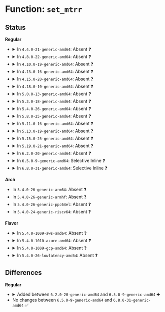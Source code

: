 # Function: <code>set_mtrr</code>

## Status
<b>Regular</b>
<ul>
<li>
<details>
<summary>In <code>4.4.0-21-generic-amd64</code>: Absent ❓</summary>

```json
{
  "name": "set_mtrr",
  "collision_type": "Unique Static",
  "inline_type": "Full",
  "funcs": [
    {
      "addr": 18446744071579148901,
      "name": "set_mtrr",
      "external": false,
      "loc": "arch/x86/kernel/cpu/mtrr/main.c:229",
      "file": "arch/x86/kernel/cpu/mtrr/main.c",
      "inline": "not declared, inlined",
      "caller_inline": [
        "arch/x86/kernel/cpu/mtrr/main.c:mtrr_restore",
        "arch/x86/kernel/cpu/mtrr/main.c:mtrr_del_page",
        "arch/x86/kernel/cpu/mtrr/main.c:mtrr_aps_init"
      ],
      "caller_func": []
    }
  ],
  "symbols": []
}
```
</details>
</li>
<li>
<details>
<summary>In <code>4.8.0-22-generic-amd64</code>: Absent ❓</summary>

```json
{
  "name": "set_mtrr",
  "collision_type": "Unique Static",
  "inline_type": "Full",
  "funcs": [
    {
      "addr": 18446744071579151937,
      "name": "set_mtrr",
      "external": false,
      "loc": "arch/x86/kernel/cpu/mtrr/main.c:229",
      "file": "arch/x86/kernel/cpu/mtrr/main.c",
      "inline": "not declared, inlined",
      "caller_inline": [
        "arch/x86/kernel/cpu/mtrr/main.c:mtrr_aps_init",
        "arch/x86/kernel/cpu/mtrr/main.c:mtrr_restore",
        "arch/x86/kernel/cpu/mtrr/main.c:mtrr_del_page"
      ],
      "caller_func": []
    }
  ],
  "symbols": []
}
```
</details>
</li>
<li>
<details>
<summary>In <code>4.10.0-19-generic-amd64</code>: Absent ❓</summary>

```json
{
  "name": "set_mtrr",
  "collision_type": "Unique Static",
  "inline_type": "Full",
  "funcs": [
    {
      "addr": 18446744071579161249,
      "name": "set_mtrr",
      "external": false,
      "loc": "arch/x86/kernel/cpu/mtrr/main.c:229",
      "file": "arch/x86/kernel/cpu/mtrr/main.c",
      "inline": "not declared, inlined",
      "caller_inline": [
        "arch/x86/kernel/cpu/mtrr/main.c:mtrr_aps_init",
        "arch/x86/kernel/cpu/mtrr/main.c:mtrr_restore",
        "arch/x86/kernel/cpu/mtrr/main.c:mtrr_del_page"
      ],
      "caller_func": []
    }
  ],
  "symbols": []
}
```
</details>
</li>
<li>
<details>
<summary>In <code>4.13.0-16-generic-amd64</code>: Absent ❓</summary>

```json
{
  "name": "set_mtrr",
  "collision_type": "Unique Static",
  "inline_type": "Full",
  "funcs": [
    {
      "addr": 18446744071579161153,
      "name": "set_mtrr",
      "external": false,
      "loc": "arch/x86/kernel/cpu/mtrr/main.c:229",
      "file": "arch/x86/kernel/cpu/mtrr/main.c",
      "inline": "not declared, inlined",
      "caller_inline": [
        "arch/x86/kernel/cpu/mtrr/main.c:mtrr_aps_init",
        "arch/x86/kernel/cpu/mtrr/main.c:mtrr_restore"
      ],
      "caller_func": []
    }
  ],
  "symbols": []
}
```
</details>
</li>
<li>
<details>
<summary>In <code>4.15.0-20-generic-amd64</code>: Absent ❓</summary>

```json
{
  "name": "set_mtrr",
  "collision_type": "Unique Static",
  "inline_type": "Full",
  "funcs": [
    {
      "addr": 18446744071579175745,
      "name": "set_mtrr",
      "external": false,
      "loc": "arch/x86/kernel/cpu/mtrr/main.c:229",
      "file": "arch/x86/kernel/cpu/mtrr/main.c",
      "inline": "not declared, inlined",
      "caller_inline": [
        "arch/x86/kernel/cpu/mtrr/main.c:mtrr_aps_init",
        "arch/x86/kernel/cpu/mtrr/main.c:mtrr_restore"
      ],
      "caller_func": []
    }
  ],
  "symbols": []
}
```
</details>
</li>
<li>
<details>
<summary>In <code>4.18.0-10-generic-amd64</code>: Absent ❓</summary>

```json
{
  "name": "set_mtrr",
  "collision_type": "Unique Static",
  "inline_type": "Full",
  "funcs": [
    {
      "addr": 18446744071579187009,
      "name": "set_mtrr",
      "external": false,
      "loc": "arch/x86/kernel/cpu/mtrr/mtrr.c:230",
      "file": "arch/x86/kernel/cpu/mtrr/mtrr.c",
      "inline": "not declared, inlined",
      "caller_inline": [
        "arch/x86/kernel/cpu/mtrr/mtrr.c:mtrr_aps_init",
        "arch/x86/kernel/cpu/mtrr/mtrr.c:mtrr_restore"
      ],
      "caller_func": []
    }
  ],
  "symbols": []
}
```
</details>
</li>
<li>
<details>
<summary>In <code>5.0.0-13-generic-amd64</code>: Absent ❓</summary>

```json
{
  "name": "set_mtrr",
  "collision_type": "Unique Static",
  "inline_type": "Full",
  "funcs": [
    {
      "addr": 18446744071579176385,
      "name": "set_mtrr",
      "external": false,
      "loc": "arch/x86/kernel/cpu/mtrr/mtrr.c:230",
      "file": "arch/x86/kernel/cpu/mtrr/mtrr.c",
      "inline": "not declared, inlined",
      "caller_inline": [
        "arch/x86/kernel/cpu/mtrr/mtrr.c:mtrr_aps_init",
        "arch/x86/kernel/cpu/mtrr/mtrr.c:mtrr_restore"
      ],
      "caller_func": []
    }
  ],
  "symbols": []
}
```
</details>
</li>
<li>
<details>
<summary>In <code>5.3.0-18-generic-amd64</code>: Absent ❓</summary>

```json
{
  "name": "set_mtrr",
  "collision_type": "Unique Static",
  "inline_type": "Full",
  "funcs": [
    {
      "addr": 18446744071579188881,
      "name": "set_mtrr",
      "external": false,
      "loc": "arch/x86/kernel/cpu/mtrr/mtrr.c:230",
      "file": "arch/x86/kernel/cpu/mtrr/mtrr.c",
      "inline": "not declared, inlined",
      "caller_inline": [
        "arch/x86/kernel/cpu/mtrr/mtrr.c:mtrr_aps_init",
        "arch/x86/kernel/cpu/mtrr/mtrr.c:mtrr_restore"
      ],
      "caller_func": []
    }
  ],
  "symbols": []
}
```
</details>
</li>
<li>
<details>
<summary>In <code>5.4.0-26-generic-amd64</code>: Absent ❓</summary>

```json
{
  "name": "set_mtrr",
  "collision_type": "Unique Static",
  "inline_type": "Full",
  "funcs": [
    {
      "addr": 18446744071579191169,
      "name": "set_mtrr",
      "external": false,
      "loc": "arch/x86/kernel/cpu/mtrr/mtrr.c:230",
      "file": "arch/x86/kernel/cpu/mtrr/mtrr.c",
      "inline": "not declared, inlined",
      "caller_inline": [
        "arch/x86/kernel/cpu/mtrr/mtrr.c:mtrr_aps_init",
        "arch/x86/kernel/cpu/mtrr/mtrr.c:mtrr_restore"
      ],
      "caller_func": []
    }
  ],
  "symbols": []
}
```
</details>
</li>
<li>
<details>
<summary>In <code>5.8.0-25-generic-amd64</code>: Absent ❓</summary>

```json
{
  "name": "set_mtrr",
  "collision_type": "Unique Static",
  "inline_type": "Full",
  "funcs": [
    {
      "addr": 18446744071579211807,
      "name": "set_mtrr",
      "external": false,
      "loc": "arch/x86/kernel/cpu/mtrr/mtrr.c:230",
      "file": "arch/x86/kernel/cpu/mtrr/mtrr.c",
      "inline": "not declared, inlined",
      "caller_inline": [
        "arch/x86/kernel/cpu/mtrr/mtrr.c:mtrr_aps_init",
        "arch/x86/kernel/cpu/mtrr/mtrr.c:mtrr_restore"
      ],
      "caller_func": []
    }
  ],
  "symbols": []
}
```
</details>
</li>
<li>
<details>
<summary>In <code>5.11.0-16-generic-amd64</code>: Absent ❓</summary>

```json
{
  "name": "set_mtrr",
  "collision_type": "Unique Static",
  "inline_type": "Full",
  "funcs": [
    {
      "addr": 18446744071579207135,
      "name": "set_mtrr",
      "external": false,
      "loc": "arch/x86/kernel/cpu/mtrr/mtrr.c:230",
      "file": "arch/x86/kernel/cpu/mtrr/mtrr.c",
      "inline": "not declared, inlined",
      "caller_inline": [
        "arch/x86/kernel/cpu/mtrr/mtrr.c:mtrr_aps_init",
        "arch/x86/kernel/cpu/mtrr/mtrr.c:mtrr_restore"
      ],
      "caller_func": []
    }
  ],
  "symbols": []
}
```
</details>
</li>
<li>
<details>
<summary>In <code>5.13.0-19-generic-amd64</code>: Absent ❓</summary>

```json
{
  "name": "set_mtrr",
  "collision_type": "Unique Static",
  "inline_type": "Full",
  "funcs": [
    {
      "addr": 18446744071579209519,
      "name": "set_mtrr",
      "external": false,
      "loc": "arch/x86/kernel/cpu/mtrr/mtrr.c:228",
      "file": "arch/x86/kernel/cpu/mtrr/mtrr.c",
      "inline": "not declared, inlined",
      "caller_inline": [
        "arch/x86/kernel/cpu/mtrr/mtrr.c:mtrr_aps_init",
        "arch/x86/kernel/cpu/mtrr/mtrr.c:mtrr_restore"
      ],
      "caller_func": []
    }
  ],
  "symbols": []
}
```
</details>
</li>
<li>
<details>
<summary>In <code>5.15.0-25-generic-amd64</code>: Absent ❓</summary>

```json
{
  "name": "set_mtrr",
  "collision_type": "Unique Static",
  "inline_type": "Full",
  "funcs": [
    {
      "addr": 18446744071579246892,
      "name": "set_mtrr",
      "external": false,
      "loc": "arch/x86/kernel/cpu/mtrr/mtrr.c:228",
      "file": "arch/x86/kernel/cpu/mtrr/mtrr.c",
      "inline": "not declared, inlined",
      "caller_inline": [
        "arch/x86/kernel/cpu/mtrr/mtrr.c:mtrr_aps_init",
        "arch/x86/kernel/cpu/mtrr/mtrr.c:mtrr_restore"
      ],
      "caller_func": []
    }
  ],
  "symbols": []
}
```
</details>
</li>
<li>
<details>
<summary>In <code>5.19.0-21-generic-amd64</code>: Absent ❓</summary>

```json
{
  "name": "set_mtrr",
  "collision_type": "Unique Static",
  "inline_type": "Full",
  "funcs": [
    {
      "addr": 18446744071579298696,
      "name": "set_mtrr",
      "external": false,
      "loc": "arch/x86/kernel/cpu/mtrr/mtrr.c:228",
      "file": "arch/x86/kernel/cpu/mtrr/mtrr.c",
      "inline": "not declared, inlined",
      "caller_inline": [
        "arch/x86/kernel/cpu/mtrr/mtrr.c:mtrr_aps_init",
        "arch/x86/kernel/cpu/mtrr/mtrr.c:mtrr_restore"
      ],
      "caller_func": []
    }
  ],
  "symbols": []
}
```
</details>
</li>
<li>
<details>
<summary>In <code>6.2.0-20-generic-amd64</code>: Absent ❓</summary>

```json
{
  "name": "set_mtrr",
  "collision_type": "Unique Static",
  "inline_type": "Full",
  "funcs": [
    {
      "addr": 18446744071579361887,
      "name": "set_mtrr",
      "external": false,
      "loc": "arch/x86/kernel/cpu/mtrr/mtrr.c:198",
      "file": "arch/x86/kernel/cpu/mtrr/mtrr.c",
      "inline": "not declared, inlined",
      "caller_inline": [
        "arch/x86/kernel/cpu/mtrr/mtrr.c:mtrr_restore"
      ],
      "caller_func": []
    }
  ],
  "symbols": []
}
```
</details>
</li>
<li>
<details>
<summary>In <code>6.5.0-9-generic-amd64</code>: Selective Inline ❓</summary>

```c
void set_mtrr(unsigned int reg, long unsigned int base, long unsigned int size, mtrr_type type)
```

```json
{
  "name": "set_mtrr",
  "collision_type": "Unique Static",
  "inline_type": "Selective",
  "funcs": [
    {
      "addr": 18446744071579372838,
      "name": "set_mtrr",
      "external": false,
      "loc": "arch/x86/kernel/cpu/mtrr/mtrr.c:176",
      "file": "arch/x86/kernel/cpu/mtrr/mtrr.c",
      "inline": "not declared, inlined",
      "caller_inline": [
        "arch/x86/kernel/cpu/mtrr/mtrr.c:mtrr_del_page",
        "arch/x86/kernel/cpu/mtrr/mtrr.c:mtrr_add_page"
      ],
      "caller_func": [
        "arch/x86/kernel/cpu/mtrr/mtrr.c:mtrr_add_page"
      ]
    }
  ],
  "symbols": [
    {
      "addr": 18446744071579370528,
      "name": "set_mtrr",
      "section": ".text",
      "bind": "STB_LOCAL",
      "size": 116
    }
  ]
}
```
</details>
</li>
<li>
<details>
<summary>In <code>6.8.0-31-generic-amd64</code>: Selective Inline ❓</summary>

```c
void set_mtrr(unsigned int reg, long unsigned int base, long unsigned int size, mtrr_type type)
```

```json
{
  "name": "set_mtrr",
  "collision_type": "Unique Static",
  "inline_type": "Selective",
  "funcs": [
    {
      "addr": 18446744071579404342,
      "name": "set_mtrr",
      "external": false,
      "loc": "arch/x86/kernel/cpu/mtrr/mtrr.c:176",
      "file": "arch/x86/kernel/cpu/mtrr/mtrr.c",
      "inline": "not declared, inlined",
      "caller_inline": [
        "arch/x86/kernel/cpu/mtrr/mtrr.c:mtrr_del_page",
        "arch/x86/kernel/cpu/mtrr/mtrr.c:mtrr_add_page"
      ],
      "caller_func": [
        "arch/x86/kernel/cpu/mtrr/mtrr.c:mtrr_add_page"
      ]
    }
  ],
  "symbols": [
    {
      "addr": 18446744071579402032,
      "name": "set_mtrr",
      "section": ".text",
      "bind": "STB_LOCAL",
      "size": 116
    }
  ]
}
```
</details>
</li>
</ul>
<b>Arch</b>
<ul>
<li>
In <code>5.4.0-26-generic-arm64</code>: Absent ❓
</li>
<li>
In <code>5.4.0-26-generic-armhf</code>: Absent ❓
</li>
<li>
In <code>5.4.0-26-generic-ppc64el</code>: Absent ❓
</li>
<li>
In <code>5.4.0-24-generic-riscv64</code>: Absent ❓
</li>
</ul>
<b>Flavor</b>
<ul>
<li>
<details>
<summary>In <code>5.4.0-1009-aws-amd64</code>: Absent ❓</summary>

```json
{
  "name": "set_mtrr",
  "collision_type": "Unique Static",
  "inline_type": "Full",
  "funcs": [
    {
      "addr": 18446744071579190017,
      "name": "set_mtrr",
      "external": false,
      "loc": "arch/x86/kernel/cpu/mtrr/mtrr.c:230",
      "file": "arch/x86/kernel/cpu/mtrr/mtrr.c",
      "inline": "not declared, inlined",
      "caller_inline": [
        "arch/x86/kernel/cpu/mtrr/mtrr.c:mtrr_aps_init",
        "arch/x86/kernel/cpu/mtrr/mtrr.c:mtrr_restore"
      ],
      "caller_func": []
    }
  ],
  "symbols": []
}
```
</details>
</li>
<li>
<details>
<summary>In <code>5.4.0-1010-azure-amd64</code>: Absent ❓</summary>

```json
{
  "name": "set_mtrr",
  "collision_type": "Unique Static",
  "inline_type": "Full",
  "funcs": [
    {
      "addr": 18446744071579124689,
      "name": "set_mtrr",
      "external": false,
      "loc": "arch/x86/kernel/cpu/mtrr/mtrr.c:230",
      "file": "arch/x86/kernel/cpu/mtrr/mtrr.c",
      "inline": "not declared, inlined",
      "caller_inline": [
        "arch/x86/kernel/cpu/mtrr/mtrr.c:mtrr_aps_init",
        "arch/x86/kernel/cpu/mtrr/mtrr.c:mtrr_restore"
      ],
      "caller_func": []
    }
  ],
  "symbols": []
}
```
</details>
</li>
<li>
<details>
<summary>In <code>5.4.0-1009-gcp-amd64</code>: Absent ❓</summary>

```json
{
  "name": "set_mtrr",
  "collision_type": "Unique Static",
  "inline_type": "Full",
  "funcs": [
    {
      "addr": 18446744071579191089,
      "name": "set_mtrr",
      "external": false,
      "loc": "arch/x86/kernel/cpu/mtrr/mtrr.c:230",
      "file": "arch/x86/kernel/cpu/mtrr/mtrr.c",
      "inline": "not declared, inlined",
      "caller_inline": [
        "arch/x86/kernel/cpu/mtrr/mtrr.c:mtrr_aps_init",
        "arch/x86/kernel/cpu/mtrr/mtrr.c:mtrr_restore"
      ],
      "caller_func": []
    }
  ],
  "symbols": []
}
```
</details>
</li>
<li>
<details>
<summary>In <code>5.4.0-26-lowlatency-amd64</code>: Absent ❓</summary>

```json
{
  "name": "set_mtrr",
  "collision_type": "Unique Static",
  "inline_type": "Full",
  "funcs": [
    {
      "addr": 18446744071579196337,
      "name": "set_mtrr",
      "external": false,
      "loc": "arch/x86/kernel/cpu/mtrr/mtrr.c:230",
      "file": "arch/x86/kernel/cpu/mtrr/mtrr.c",
      "inline": "not declared, inlined",
      "caller_inline": [
        "arch/x86/kernel/cpu/mtrr/mtrr.c:mtrr_aps_init",
        "arch/x86/kernel/cpu/mtrr/mtrr.c:mtrr_restore"
      ],
      "caller_func": []
    }
  ],
  "symbols": []
}
```
</details>
</li>
</ul>

## Differences
<b>Regular</b>
<ul>
<li>
<details>
<summary>Added between <code>6.2.0-20-generic-amd64</code> and <code>6.5.0-9-generic-amd64</code> ➕</summary>

```c
void set_mtrr(unsigned int reg, long unsigned int base, long unsigned int size, mtrr_type type)
```
</details>
</li>
<li>
No changes between <code>6.5.0-9-generic-amd64</code> and <code>6.8.0-31-generic-amd64</code> ✅
</li>
</ul>
